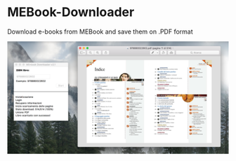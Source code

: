# MEBook-Downloader
Download e-books from MEBook and save them on .PDF format

<img src="https://github.com/MrUke/MEBook-Downloader/blob/master/preview.png?raw=true">
